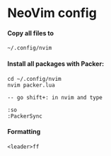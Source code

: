 # NeoVim config

#### Copy all files to
``` ~/.config/nvim ```
#### Install all packages with Packer:
``` 
cd ~/.config/nvim 
nvim packer.lua

-- go shift+: in nvim and type

:so
:PackerSync
```

#### Formatting
``` <leader>ff ```
